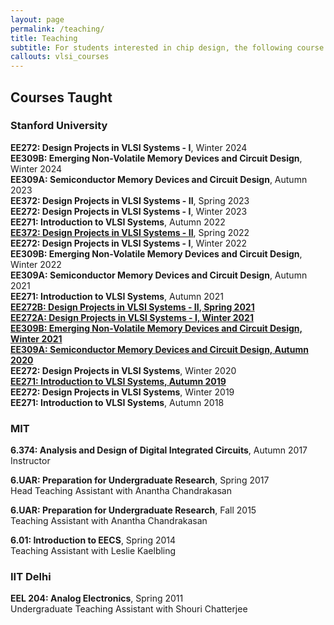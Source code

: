 ```yaml
---
layout: page
permalink: /teaching/
title: Teaching
subtitle: For students interested in chip design, the following course sequence is recommended.
callouts: vlsi_courses
---
```


## Courses Taught

### Stanford University
**EE272: Design Projects in VLSI Systems - I**, Winter 2024    
**EE309B: Emerging Non-Volatile Memory Devices and Circuit Design**, Winter 2024    
**EE309A: Semiconductor Memory Devices and Circuit Design**, Autumn 2023    
**EE372: Design Projects in VLSI Systems - II**, Spring 2023    
**EE272: Design Projects in VLSI Systems - I**, Winter 2023    
**EE271: Introduction to VLSI Systems**, Autumn 2022    
**[EE372: Design Projects in VLSI Systems - II](/ee372-spring2022/)**, Spring 2022    
**EE272: Design Projects in VLSI Systems - I**, Winter 2022     
**EE309B: Emerging Non-Volatile Memory Devices and Circuit Design**, Winter 2022       
**EE309A: Semiconductor Memory Devices and Circuit Design**, Autumn 2021       
**EE271: Introduction to VLSI Systems**, Autumn 2021    
**[EE272B: Design Projects in VLSI Systems - II, Spring 2021](/ee272b-spring2021/)**  
**[EE272A: Design Projects in VLSI Systems - I, Winter 2021](/ee272a-winter2021/)**   
**[EE309B: Emerging Non-Volatile Memory Devices and Circuit Design, Winter 2021](/ee309b-winter2021/)**    
**[EE309A: Semiconductor Memory Devices and Circuit Design, Autumn 2020](/ee309a-autumn2020/)**   
**EE272: Design Projects in VLSI Systems**, Winter 2020  
**[EE271: Introduction to VLSI Systems, Autumn 2019](/ee271-autumn2019/)**   
**EE272: Design Projects in VLSI Systems**, Winter 2019  
**EE271: Introduction to VLSI Systems**, Autumn 2018  

### MIT
**6.374: Analysis and Design of Digital Integrated Circuits**, Autumn 2017  
Instructor

**6.UAR: Preparation for Undergraduate Research**, Spring 2017  
Head Teaching Assistant with Anantha Chandrakasan

**6.UAR: Preparation for Undergraduate Research**, Fall 2015  
Teaching Assistant with Anantha Chandrakasan

**6.01: Introduction to EECS**, Spring 2014  
Teaching Assistant with Leslie Kaelbling

### IIT Delhi
**EEL 204: Analog Electronics**, Spring 2011  
Undergraduate Teaching Assistant with Shouri Chatterjee
